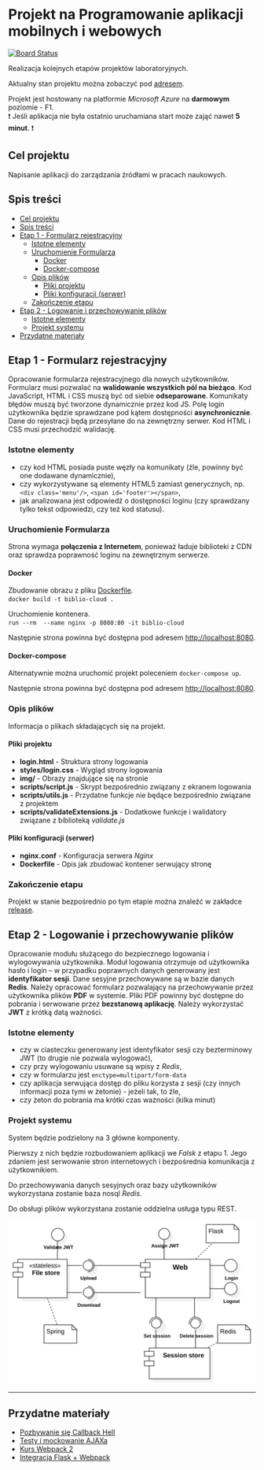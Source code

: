 # Projekt na Programowanie aplikacji mobilnych i webowych <!-- omit in toc -->

[![Board Status](https://dev.azure.com/01133318/58577f27-c36e-47d0-9166-d776046c9d72/b8c46cd8-ad29-4083-8158-d84b59d074b3/_apis/work/boardbadge/1c7d0226-0595-4aa6-b9e1-2e99eadfd43d)](https://dev.azure.com/01133318/Bibliography%20Cloud/_workitems)

Realizacja kolejnych etapów projektów laboratoryjnych.

Aktualny stan projektu można zobaczyć pod [adresem](https://bibliography-cloud.azurewebsites.net).

Projekt jest hostowany na platformie _Microsoft Azure_ na **darmowym** poziomie - F1.  
:exclamation: Jeśli aplikacja nie była ostatnio uruchamiana start może zająć nawet **5 minut**. :exclamation:

## Cel projektu

Napisanie aplikacji do zarządzania źródłami w pracach naukowych.

## Spis treści

- [Cel projektu](#cel-projektu)
- [Spis treści](#spis-treści)
- [Etap 1 - Formularz rejestracyjny](#etap-1---formularz-rejestracyjny)
  - [Istotne elementy](#istotne-elementy)
  - [Uruchomienie Formularza](#uruchomienie-formularza)
    - [Docker](#docker)
    - [Docker-compose](#docker-compose)
  - [Opis plików](#opis-plików)
    - [Pliki projektu](#pliki-projektu)
    - [Pliki konfiguracji (serwer)](#pliki-konfiguracji-serwer)
  - [Zakończenie etapu](#zakończenie-etapu)
- [Etap 2 - Logowanie i przechowywanie plików](#etap-2---logowanie-i-przechowywanie-plików)
  - [Istotne elementy](#istotne-elementy-1)
  - [Projekt systemu](#projekt-systemu)
- [Przydatne materiały](#przydatne-materiały)

## Etap 1 - Formularz rejestracyjny

Opracowanie formularza rejestracyjnego dla nowych użytkowników. Formularz musi pozwalać na **walidowanie wszystkich pól na bieżąco**. Kod JavaScript, HTML i CSS muszą być od siebie **odseparowane**. Komunikaty błędów muszą być tworzone dynamicznie przez kod JS. Polę login użytkownika będzie sprawdzane pod kątem dostępności **asynchronicznie**. Dane do rejestracji będą przesyłane do na zewnętrzny serwer. Kod HTML i CSS musi przechodzić walidację.

### Istotne elementy

* czy kod HTML posiada puste węzły na komunikaty (źle, powinny być one dodawane dynamicznie),
* czy wykorzystywane są elementy HTML5 zamiast generycznych, np. `<div class='menu'/>`, `<span id='footer'></span>`,
* jak analizowana jest odpowiedź o dostępności loginu (czy sprawdzany tylko tekst odpowiedzi, czy też kod statusu).

### Uruchomienie Formularza

Strona wymaga **połączenia z Internetem**, ponieważ ładuje biblioteki z CDN oraz sprawdza poprawność loginu na zewnętrznym serwerze.

#### Docker

Zbudowanie obrazu z pliku [Dockerfile](./Dockerfile).  
`docker build -t biblio-cloud .`

Uruchomienie kontenera.  
`run --rm  --name nginx -p 8080:80 -it biblio-cloud`

Następnie strona powinna być dostępna pod adresem [http://localhost:8080](http://localhost:8080/).

#### Docker-compose

Alternatywnie można uruchomić projekt poleceniem `docker-compose up`.

Następnie strona powinna być dostępna pod adresem [http://localhost:8080](http://localhost:8080/).

### Opis plików

Informacja o plikach składających się na projekt.

#### Pliki projektu

* **login.html** - Struktura strony logowania
* **styles/login.css** - Wygląd strony logowania
* **img/** - Obrazy znajdujące się na stronie
* **scripts/script.js** - Skrypt bezpośrednio związany z ekranem logowania
* **scripts/utils.js** - Przydatne funkcje nie będące bezpośrednio związane z projektem
* **scripts/validateExtensions.js** - Dodatkowe funkcje i walidatory związane z biblioteką _validate.js_

#### Pliki konfiguracji (serwer)

* **nginx.conf** - Konfiguracja serwera _Nginx_
* **Dockerfile** - Opis jak zbudować kontener serwujący stronę

### Zakończenie etapu

Projekt w stanie bezpośrednio po tym etapie można znaleźć w zakładce [release](https://github.com/SiwyKrzysiek/bibliography-cloud/releases/tag/v1.0).

## Etap 2 - Logowanie i przechowywanie plików

Opracowanie modułu służącego do bezpiecznego logowania i wylogowywania użytkownika. Moduł logowania otrzymuje od użytkownika hasło i login – w przypadku poprawnych danych generowany jest **identyfikator sesji**. Dane sesyjne przechowywane są w bazie danych **Redis**. Należy opracować formularz pozwalający na przechowywanie przez użytkownika plików **PDF** w systemie. Pliki PDF powinny być dostępne do pobrania i serwowane przez **bezstanową aplikację**. Należy wykorzystać **JWT** z krótką datą ważności.

### Istotne elementy

- czy w ciasteczku generowany jest identyfikator sesji czy bezterminowy JWT (to drugie nie pozwala wylogować),
- czy przy wylogowaniu usuwane są wpisy z _Redis_,
- czy w formularzu jest `enctype=multipart/form-data`
- czy aplikacja serwująca dostęp do pliku korzysta z sesji (czy innych informacji poza tymi w żetonie) - jeżeli tak, to źle,
- czy żeton do pobrania ma krótki czas ważności (kilka minut)

### Projekt systemu

System będzie podzielony na 3 główne komponenty.

Pierwszy z nich będzie rozbudowaniem aplikacji we _Falsk_ z etapu 1. Jego zdaniem jest serwowanie stron internetowych i bezpośrednia komunikacja z użytkownikiem.

Do przechowywania danych sesyjnych oraz bazy użytkowników wykorzystana zostanie baza nosql _Redis_.

Do obsługi plików wykorzystana zostanie oddzielna usługa typu REST.

![Component diagram displaying system](./doc/ComponentDiagram.svg)

----------------------

## Przydatne materiały

* [Pozbywanie się Callback Hell](https://www.nafrontendzie.pl/jak-pozbyc-sie-callback-hell)
* [Testy i mockowanie AJAXa](https://www.nafrontendzie.pl/jquery-deffered-oraz-promise-pigulce)
* [Kurs Webpack 2](https://www.youtube.com/watch?v=8vnkM8JgjpU&list=PL55RiY5tL51rcCnrOrZixuOsZhAHHy6os&index=4)
* [Integracja Flask + Webpack](https://codeburst.io/creating-a-full-stack-web-application-with-python-npm-webpack-and-react-8925800503d9)
